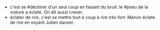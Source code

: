 - c'est se #déchirer d'un seul coup en faisant du bruit: le #pneu de la voiture a éclaté.
  On dit aussi crever.
- éclater de rire, c'est se mettre tout à coup à rire très fort: Manon éclate de rire en voyant Julien danser.